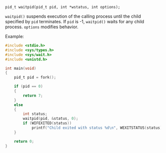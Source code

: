 `pid_t waitpid(pid_t pid, int *wstatus, int options);`

`waitpid()` suspends execution of the calling process until the child specified by `pid` terminates. If `pid` is -1, `waitpid()` waits for any child process. `options` modifies behavior.

Example:
```c
#include <stdio.h>
#include <sys/types.h>
#include <sys/wait.h>
#include <unistd.h>

int main(void)
{
    pid_t pid = fork();

    if (pid == 0)
    {
        return 7;
    }
    else
    {
        int status;
        waitpid(pid, &status, 0);
        if (WIFEXITED(status))
            printf("Child exited with status %d\n", WEXITSTATUS(status));
    }

    return 0;
}
```